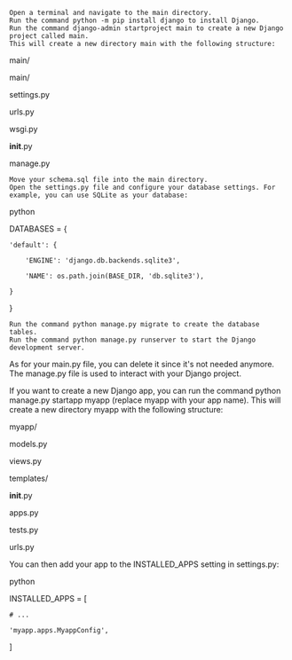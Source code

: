 
    Open a terminal and navigate to the main directory.
    Run the command python -m pip install django to install Django.
    Run the command django-admin startproject main to create a new Django project called main.
    This will create a new directory main with the following structure:

main/

main/

settings.py

urls.py

wsgi.py

__init__.py

manage.py

    Move your schema.sql file into the main directory.
    Open the settings.py file and configure your database settings. For example, you can use SQLite as your database:

python

DATABASES = {

    'default': {

        'ENGINE': 'django.db.backends.sqlite3',

        'NAME': os.path.join(BASE_DIR, 'db.sqlite3'),

    }

}

    Run the command python manage.py migrate to create the database tables.
    Run the command python manage.py runserver to start the Django development server.

As for your main.py file, you can delete it since it's not needed anymore. The manage.py file is used to interact with your Django project.

If you want to create a new Django app, you can run the command python manage.py startapp myapp (replace myapp with your app name). This will create a new directory myapp with the following structure:

myapp/

models.py

views.py

templates/

__init__.py

apps.py

tests.py

urls.py

You can then add your app to the INSTALLED_APPS setting in settings.py:

python

INSTALLED_APPS = [

    # ...

    'myapp.apps.MyappConfig',

]